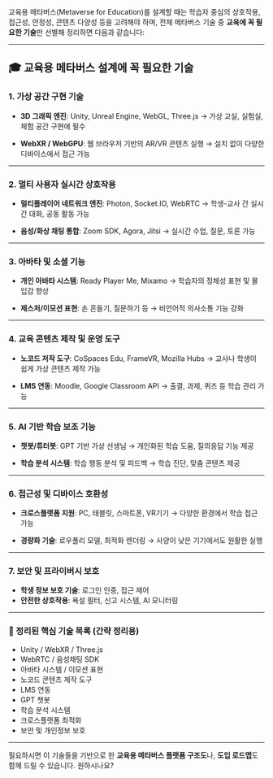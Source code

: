 교육용 메타버스(Metaverse for Education)를 설계할 때는 학습자 중심의 상호작용, 접근성, 안정성, 콘텐츠 다양성 등을 고려해야 하며, 전체 메타버스 기술 중 **교육에 꼭 필요한 기술**만 선별해 정리하면 다음과 같습니다:

---

## 🎓 교육용 메타버스 설계에 꼭 필요한 기술

### 1. **가상 공간 구현 기술**

* **3D 그래픽 엔진**: Unity, Unreal Engine, WebGL, Three.js
  → 가상 교실, 실험실, 체험 공간 구현에 필수

* **WebXR / WebGPU**: 웹 브라우저 기반의 AR/VR 콘텐츠 실행
  → 설치 없이 다양한 디바이스에서 접근 가능

---

### 2. **멀티 사용자 실시간 상호작용**

* **멀티플레이어 네트워크 엔진**: Photon, Socket.IO, WebRTC
  → 학생-교사 간 실시간 대화, 공동 활동 가능

* **음성/화상 채팅 통합**: Zoom SDK, Agora, Jitsi
  → 실시간 수업, 질문, 토론 가능

---

### 3. **아바타 및 소셜 기능**

* **개인 아바타 시스템**: Ready Player Me, Mixamo
  → 학습자의 정체성 표현 및 몰입감 향상

* **제스처/이모션 표현**: 손 흔들기, 질문하기 등
  → 비언어적 의사소통 기능 강화

---

### 4. **교육 콘텐츠 제작 및 운영 도구**

* **노코드 저작 도구**: CoSpaces Edu, FrameVR, Mozilla Hubs
  → 교사나 학생이 쉽게 가상 콘텐츠 제작 가능

* **LMS 연동**: Moodle, Google Classroom API
  → 출결, 과제, 퀴즈 등 학습 관리 가능

---

### 5. **AI 기반 학습 보조 기능**

* **챗봇/튜터봇**: GPT 기반 가상 선생님
  → 개인화된 학습 도움, 질의응답 기능 제공

* **학습 분석 시스템**: 학습 행동 분석 및 피드백
  → 학습 진단, 맞춤 콘텐츠 제공

---

### 6. **접근성 및 디바이스 호환성**

* **크로스플랫폼 지원**: PC, 태블릿, 스마트폰, VR기기
  → 다양한 환경에서 학습 접근 가능

* **경량화 기술**: 로우폴리 모델, 최적화 렌더링
  → 사양이 낮은 기기에서도 원활한 실행

---

### 7. **보안 및 프라이버시 보호**

* **학생 정보 보호 기술**: 로그인 인증, 접근 제어
* **안전한 상호작용**: 욕설 필터, 신고 시스템, AI 모니터링

---

### 🔎 정리된 핵심 기술 목록 (간략 정리용)

* Unity / WebXR / Three.js
* WebRTC / 음성채팅 SDK
* 아바타 시스템 / 이모션 표현
* 노코드 콘텐츠 제작 도구
* LMS 연동
* GPT 챗봇
* 학습 분석 시스템
* 크로스플랫폼 최적화
* 보안 및 개인정보 보호

---

필요하시면 이 기술들을 기반으로 한 **교육용 메타버스 플랫폼 구조도**나, **도입 로드맵**도 함께 드릴 수 있습니다. 원하시나요?
